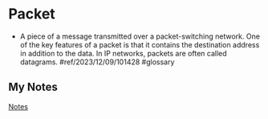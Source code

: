 # Packet
- A piece of a message transmitted over a packet-switching network. One of the key features of a packet is that it contains the destination address in addition to the data. In IP networks, packets are often called datagrams. #ref/2023/12/09/101428 #glossary
## My Notes
[Notes](mynotes/packet-notes.md)
